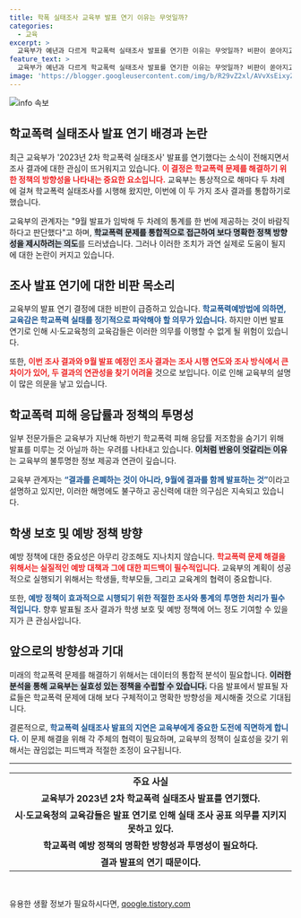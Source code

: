 ```yaml
---
title: 학폭 실태조사 교육부 발표 연기 이유는 무엇일까?
categories:
  - 교육
excerpt: >
  교육부가 예년과 다르게 학교폭력 실태조사 발표를 연기한 이유는 무엇일까? 비판이 쏟아지고 있는 가운데, 지난해 악화된 피해 응답률을 숨기려는 의혹이 제기되어 논란이 일고 있다. 이번 발표의 배경을 파헤쳐 본다!
feature_text: >
  교육부가 예년과 다르게 학교폭력 실태조사 발표를 연기한 이유는 무엇일까? 비판이 쏟아지고 있는 가운데, 지난해 악화된 피해 응답률을 숨기려는 의혹이 제기되어 논란이 일고 있다. 이번 발표의 배경을 파헤쳐 본다!
image: 'https://blogger.googleusercontent.com/img/b/R29vZ2xl/AVvXsEixyZcFfHzMRdzZMjFBmAUKJYCLCGyLL1o632UiGVXcaFdKo_bkvkuCioo0uUKlGfBVcT3P84aROyZIXSBEx3Aw5nCQ3pTgDom1WDC4m8eifvWiAmWEEVb4x6G_l8C0QH225ldMjyaFvpxGEBGNO37VmDTDMHGhJPq73UglMfDca1-0aw/s1600/blogspot.png'
---
```


<p><img src="https://blogger.googleusercontent.com/img/b/R29vZ2xl/AVvXsEixyZcFfHzMRdzZMjFBmAUKJYCLCGyLL1o632UiGVXcaFdKo_bkvkuCioo0uUKlGfBVcT3P84aROyZIXSBEx3Aw5nCQ3pTgDom1WDC4m8eifvWiAmWEEVb4x6G_l8C0QH225ldMjyaFvpxGEBGNO37VmDTDMHGhJPq73UglMfDca1-0aw/s1600/blogspot.png" alt="info 속보" /></p>

<h2 data-ke-size="size26">학교폭력 실태조사 발표 연기 배경과 논란</h2>

<p data-ke-size="size16">최근 교육부가 '2023년 2차 학교폭력 실태조사' 발표를 연기했다는 소식이 전해지면서 조사 결과에 대한 관심이 뜨거워지고 있습니다. <b><span style="color: #ee2323;">이 결정은 학교폭력 문제를 해결하기 위한 정책의 방향성을 나타내는 중요한 요소입니다.</span></b> 교육부는 통상적으로 해마다 두 차례에 걸쳐 학교폭력 실태조사를 시행해 왔지만, 이번에 이 두 가지 조사 결과를 통합하기로 했습니다.</p>

<p data-ke-size="size16">교육부의 관계자는 "9월 발표가 임박해 두 차례의 통계를 한 번에 제공하는 것이 바람직하다고 판단했다"고 하며, <b><span style="background-color: #21538527;">학교폭력 문제를 통합적으로 접근하여 보다 명확한 정책 방향성을 제시하려는 의도</span></b>를 드러냈습니다. 그러나 이러한 조치가 과연 실제로 도움이 될지에 대한 논란이 커지고 있습니다.</p>

<h2 data-ke-size="size26">조사 발표 연기에 대한 비판 목소리</h2>

<p data-ke-size="size16">교육부의 발표 연기 결정에 대한 비판이 급증하고 있습니다. <b><span style="color: #1a5490;">학교폭력예방법에 의하면, 교육감은 학교폭력 실태를 정기적으로 파악해야 할 의무가 있습니다.</span></b> 하지만 이번 발표 연기로 인해 시·도교육청의 교육감들은 이러한 의무를 이행할 수 없게 될 위험이 있습니다.</p>

<p data-ke-size="size16">또한, <b><span style="color: #ee2323;">이번 조사 결과와 9월 발표 예정인 조사 결과는 조사 시행 연도와 조사 방식에서 큰 차이가 있어, 두 결과의 연관성을 찾기 어려울</span></b> 것으로 보입니다. 이로 인해 교육부의 설명이 많은 의문을 낳고 있습니다.</p>

<h2 data-ke-size="size26">학교폭력 피해 응답률과 정책의 투명성</h2>

<p data-ke-size="size16">일부 전문가들은 교육부가 지난해 하반기 학교폭력 피해 응답률 저조함을 숨기기 위해 발표를 미루는 것 아닐까 하는 우려를 나타내고 있습니다. <b><span style="background-color: #21538527;">이처럼 반응이 엇갈리는 이유</span></b>는 교육부의 불투명한 정보 제공과 연관이 깊습니다.</p>

<p data-ke-size="size16">교육부 관계자는 <b><span style="color: #1a5490;">“결과를 은폐하는 것이 아니라, 9월에 결과를 함께 발표하는 것”</span></b>이라고 설명하고 있지만, 이러한 해명에도 불구하고 공신력에 대한 의구심은 지속되고 있습니다.</p>

<h2 data-ke-size="size26">학생 보호 및 예방 정책 방향</h2>

<p data-ke-size="size16">예방 정책에 대한 중요성은 아무리 강조해도 지나치지 않습니다. <b><span style="color: #ee2323;">학교폭력 문제 해결을 위해서는 실질적인 예방 대책과 그에 대한 피드백이 필수적입니다.</span></b> 교육부의 계획이 성공적으로 실행되기 위해서는 학생들, 학부모들, 그리고 교육계의 협력이 중요합니다.</p>

<p data-ke-size="size16">또한, <b><span style="color: #1a5490;">예방 정책이 효과적으로 시행되기 위한 적절한 조사와 통계의 투명한 처리가 필수적입니다.</span></b> 향후 발표될 조사 결과가 학생 보호 및 예방 정책에 어느 정도 기여할 수 있을지가 큰 관심사입니다.</p>

<h2 data-ke-size="size26">앞으로의 방향성과 기대</h2>

<p data-ke-size="size16">미래의 학교폭력 문제를 해결하기 위해서는 데이터의 통합적 분석이 필요합니다. <b><span style="background-color: #21538527;">이러한 분석을 통해 교육부는 실효성 있는 정책을 수립할 수 있습니다.</span></b> 다음 발표에서 발표될 자료들은 학교폭력 문제에 대해 보다 구체적이고 명확한 방향성을 제시해줄 것으로 기대됩니다.</p>

<p data-ke-size="size16">결론적으로, <b><span style="color: #1a5490;">학교폭력 실태조사 발표의 지연은 교육부에게 중요한 도전에 직면하게 합니다.</span></b> 이 문제 해결을 위해 각 주체의 협력이 필요하며, 교육부의 정책이 실효성을 갖기 위해서는 끊임없는 피드백과 적절한 조정이 요구됩니다.</p>

<hr>

<table style="width: 100%;">
    <tr>
        <td style="text-align: center; height: 17px;"><b>주요 사실</b></td>
    </tr>
    <tr>
        <td style="text-align: center; height: 17px;"><b>교육부가 2023년 2차 학교폭력 실태조사 발표를 연기했다.</b></td>
    </tr>
    <tr>
        <td style="text-align: center; height: 17px;"><b>시·도교육청의 교육감들은 발표 연기로 인해 실태 조사 공표 의무를 지키지 못하고 있다.</b></td>
    </tr>
    <tr>
        <td style="text-align: center; height: 17px;"><b>학교폭력 예방 정책의 명확한 방향성과 투명성이 필요하다.</b></td>
    </tr>
    <tr>
        <td style="text-align: center; height: 17px;"><b>결과 발표의 연기 때문이다.</b></td>
    </tr>
</table>

<p data-ke-size="size16">&nbsp;</p>
유용한 생활 정보가 필요하시다면, <a href="https://qoogle.tistory.com" rel="dofollow">qoogle.tistory.com</a>


